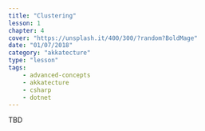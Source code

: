 ```yaml
---
title: "Clustering"
lesson: 1
chapter: 4
cover: "https://unsplash.it/400/300/?random?BoldMage"
date: "01/07/2018"
category: "akkatecture"
type: "lesson"
tags:
    - advanced-concepts
    - akkatecture
    - csharp
    - dotnet
---
```

TBD